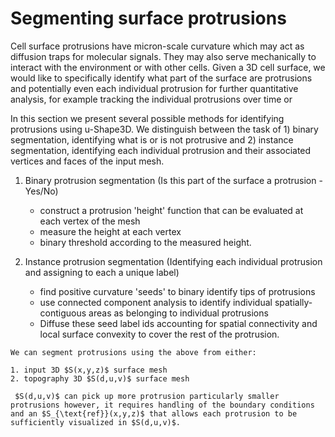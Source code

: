 # Segmenting surface protrusions

Cell surface protrusions have micron-scale curvature which may act as diffusion traps for molecular signals. They may also serve mechanically to interact with the environment or with other cells. Given a 3D cell surface, we would like to specifically identify what part of the surface are protrusions and potentially even each individual protrusion for further quantitative analysis, for example tracking the individual protrusions over time or 

In this section we present several possible methods for identifying protrusions using u-Shape3D. We distinguish between the task of 1) binary segmentation, identifying what is or is not protrusive and 2) instance segmentation, identifying each individual protrusion and their associated vertices and faces of the input mesh. 

1. Binary protrusion segmentation (Is this part of the surface a protrusion - Yes/No)
    - construct a protrusion 'height' function that can be evaluated at each vertex of the mesh 
    - measure the height at each vertex
    - binary threshold according to the measured height. 

2. Instance protrusion segmentation (Identifying each individual protrusion and assigning to each a unique label)
    - find positive curvature 'seeds' to binary identify tips of protrusions
    - use connected component analysis to identify individual spatially-contiguous areas as belonging to individual protrusions
    - Diffuse these seed label ids accounting for spatial connectivity and local surface convexity to cover the rest of the protrusion.


```{note}
We can segment protrusions using the above from either:

1. input 3D $S(x,y,z)$ surface mesh
2. topography 3D $S(d,u,v)$ surface mesh 

 $S(d,u,v)$ can pick up more protrusion particularly smaller protrusions however, it requires handling of the boundary conditions and an $S_{\text{ref}}(x,y,z)$ that allows each protrusion to be sufficiently visualized in $S(d,u,v)$. 
```
